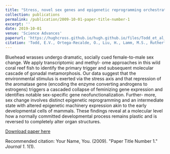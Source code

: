 ```yaml
---
title: "Stress, novel sex genes and epigenetic reprogramming orchestrate socially-controlled sex change"
collection: publications
permalink: /publication/2009-10-01-paper-title-number-1
excerpt: ''
date: 2019-10-01
venue: 'Science Advances'
paperurl: 'https://hughcross.github.io/hugh.github.io/files/Todd_et_al_2019.pdf'
citation: 'Todd, E.V., Ortega-Recalde, O., Liu, H., Lamm, M.S., Rutherford, K.M., Cross, H.B., Black, M.A., Kardailsky, O., Marshall Graves, J.A., Hore, T.A., Godwin, J.R., Gemmell, N.J. (2019). &quot;Paper Title Number 1.&quot; <i>Science Advances</i>. 1(1).'
---
```

Bluehead wrasses undergo dramatic, socially cued female-to-male sex change. We apply transcriptomic and methyl- ome approaches in this wild coral reef fish to identify the primary trigger and subsequent molecular cascade of gonadal metamorphosis. Our data suggest that the environmental stimulus is exerted via the stress axis and that repression of the aromatase gene (encoding the enzyme converting androgens to estrogens) triggers a cascaded collapse of feminizing gene expression and identifies notable sex-specific gene neofunctionalization. Further- more, sex change involves distinct epigenetic reprogramming and an intermediate state with altered epigenetic machinery expression akin to the early developmental cells of mammals. These findings reveal at a molecular level how a normally committed developmental process remains plastic and is reversed to completely alter organ structures.

[Download paper here](http://academicpages.github.io/files/paper1.pdf)

Recommended citation: Your Name, You. (2009). "Paper Title Number 1." <i>Journal 1</i>. 1(1).

